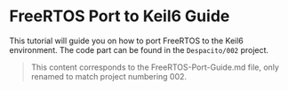 # FreeRTOS Port to Keil6 Guide

This tutorial will guide you on how to port FreeRTOS to the Keil6 environment. The code part can be found in the `Despacito/002` project.

> This content corresponds to the FreeRTOS-Port-Guide.md file, only renamed to match project numbering 002. 